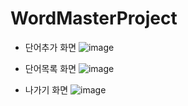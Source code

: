# WordMasterProject

- 단어추가 화면
![image](https://github.com/seonmyeongjin/WordMasterProject/assets/132528869/e3c92fbb-29af-43d6-83b7-3b303fcd76b1)

- 단어목록 화면
![image](https://github.com/seonmyeongjin/WordMasterProject/assets/132528869/3885c455-a42a-47d8-bd46-340b2ea9687f)

- 나가기 화면
![image](https://github.com/seonmyeongjin/WordMasterProject/assets/132528869/7ae65dc8-3b64-4036-8491-f704630b034b)
